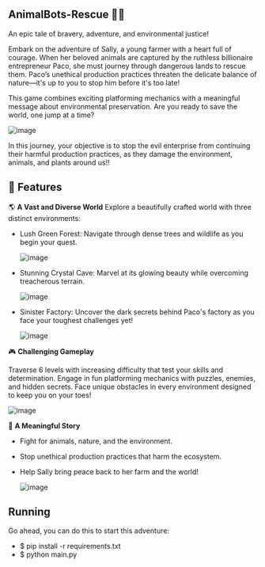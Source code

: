 
## AnimalBots-Rescue 🐾🌱
An epic tale of bravery, adventure, and environmental justice!

Embark on the adventure of Sally, a young farmer with a heart full of courage. When her beloved animals are captured by the ruthless billionaire entrepreneur Paco, she must journey through dangerous lands to rescue them. Paco’s unethical production practices threaten the delicate balance of nature—it's up to you to stop him before it's too late!

This game combines exciting platforming mechanics with a meaningful message about environmental preservation. Are you ready to save the world, one jump at a time?

![image](https://github.com/user-attachments/assets/12234eae-3916-4c2a-b489-c6f9c902fa85)

In this journey, your objective is to stop the evil enterprise from continuing their harmful production practices, as they damage the environment, animals, and plants around us!!

## 🌟 Features
🌎 **A Vast and Diverse World**
Explore a beautifully crafted world with three distinct environments:

- Lush Green Forest: Navigate through dense trees and wildlife as you begin your quest.

  ![image](https://github.com/user-attachments/assets/56fdcad9-d59b-4297-bb05-7d880f009235)

- Stunning Crystal Cave: Marvel at its glowing beauty while overcoming treacherous terrain.

  ![image](https://github.com/user-attachments/assets/efb8edc1-22b0-44e8-be12-b72e4bc7d4b3)

- Sinister Factory: Uncover the dark secrets behind Paco's factory as you face your toughest challenges yet!

  ![image](https://github.com/user-attachments/assets/55854af8-9a23-4508-bcc3-09a31f9864c1)


🎮 **Challenging Gameplay**

Traverse 6 levels with increasing difficulty that test your skills and determination.
Engage in fun platforming mechanics with puzzles, enemies, and hidden secrets.
Face unique obstacles in every environment designed to keep you on your toes!

![image](https://github.com/user-attachments/assets/4b71a2af-3357-42d3-b72d-20e4714e4f29)

🌱 **A Meaningful Story**

- Fight for animals, nature, and the environment.
- Stop unethical production practices that harm the ecosystem.
- Help Sally bring peace back to her farm and the world!

  ![image](https://github.com/user-attachments/assets/fd1f90d9-b99b-4ce3-9a68-75aa2619a1b3)

## Running
Go ahead, you can do this to start this adventure: 
* $ pip install -r requirements.txt
* $ python main.py

